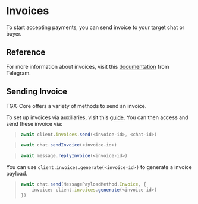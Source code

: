 # Invoices

To start accepting payments, you can send invoice to your target chat or buyer.

## Reference

For more information about invoices, visit this [documentation](https://core.telegram.org/bots/payments#step-by-step-process) from Telegram.

## Sending Invoice

TGX-Core offers a variety of methods to send an invoice.

To set up invoices via auxiliaries, visit this [guide](../Auxiliaries/Invoices). You can then access and send these invoice via:
>   ```ts
>   await client.invoices.send(<invoice-id>, <chat-id>)
>   ```

>    ```ts
>    await chat.sendInvoice(<invoice-id>)
>    ```

>   ```ts
>   await message.replyInvoice(<invoice-id>)
>   ```

You can use `client.invoices.generate(<invoice-id>)` to generate a invoice payload.

>   ```ts
>   await chat.send(MessagePayloadMethod.Invoice, {
>       invoice: client.invoices.generate(<invoice-id>)
>   })